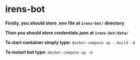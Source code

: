 # irens-bot
**Firstly, you should store .env file at `irens-bot/` directory**

**Then you should store credentials.json at `irens-bot/data/`**

**To start container simply type:** `docker-compose up --build -d`

**To restart bot type:** `docker-compose up -d`
